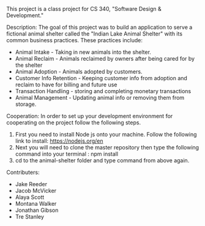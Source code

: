 This project is a class project for CS 340, "Software Design & Development."

Description:
The goal of this project was to build an application to serve a fictional animal shelter called the "Indian Lake Animal Shelter" with its common business practices. These practices include:
- Animal Intake - Taking in new animals into the shelter.
- Animal Reclaim - Animals reclaimed by owners after being cared for by the shelter
- Animal Adoption - Animals adopted by customers. 
- Customer Info Retention - Keeping customer info from adoption and reclaim to have for billing and future use
- Transaction Handling - storing and completing monetary transactions
- Animal Management - Updating animal info or removing them from storage.

Cooperation:
In order to set up your development environment for cooperating on the project follow the following steps.
1. First you need to install Node js onto your machine. Follow the following link to install: https://nodejs.org/en
2. Next you will need to clone the master repository then type the following command into your terminal : npm install
3. cd to the animal-shelter folder and type command from above again.

Contributers:
- Jake Reeder
- Jacob McVicker
- Alaya Scott
- Montana Walker
- Jonathan Gibson
- Tre Stanley

